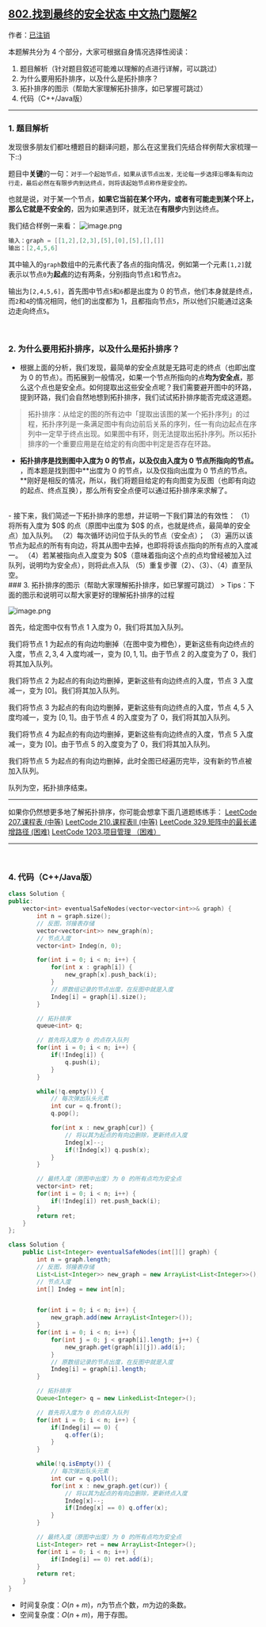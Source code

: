 ## [802.找到最终的安全状态 中文热门题解2](https://leetcode.cn/problems/find-eventual-safe-states/solutions/100000/gtalgorithm-san-ju-hua-jiao-ni-wan-zhuan-xf5o)

作者：[已注销](https://leetcode.cn/u/已注销)

本题解共分为 $4$ 个部分，大家可根据自身情况选择性阅读：
1. 题目解析（针对题目叙述可能难以理解的点进行详解，可以跳过）
2. 为什么要用拓扑排序，以及什么是拓扑排序？
3. 拓扑排序的图示（帮助大家理解拓扑排序，如已掌握可跳过）
4. 代码（C++/Java版）


---

### 1. 题目解析

发现很多朋友们都吐槽题目的翻译问题，那么在这里我们先结合样例帮大家梳理一下::)

题目中**关键**的一句：`对于一个起始节点，如果从该节点出发，无论每一步选择沿哪条有向边行走，最后必然在有限步内到达终点，则将该起始节点称作是安全的。`

也就是说，对于某一个节点，**如果它当前在某个环内，或者有可能走到某个环上，那么它就是不安全的**，因为如果遇到环，就无法在**有限步**内到达终点。

我们结合样例一来看：
![image.png](https://pic.leetcode-cn.com/1628130143-CChgHR-image.png)

```c++
输入：graph = [[1,2],[2,3],[5],[0],[5],[],[]]
输出：[2,4,5,6]
```

其中输入的`graph`数组中的元素代表了各点的指向情况，例如第一个元素`[1,2]`就表示以节点`0`为**起点**的边有两条，分别指向节点`1`和节点`2`。

输出为`[2,4,5,6]`，首先图中节点`5`和`6`都是出度为 $0$ 的节点，他们本身就是终点，而`2`和`4`的情况相同，他们的出度都为 $1$，且都指向节点`5`，所以他们只能通过这条边走向终点`5`。

<br>

### 2. 为什么要用拓扑排序，以及什么是拓扑排序？

- 根据上面的分析，我们发现，最简单的安全点就是无路可走的终点（也即出度为 $0$ 的节点）。而拓展到一般情况，如果一个节点所指向的点**均为安全点**，那么这个点也是安全点。如何提取出这些安全点呢？我们需要避开图中的环路，提到环路，我们会自然地想到拓扑排序，我们试试拓扑排序能否完成这道题。

> 拓扑排序：从给定的图的所有边中「提取出该图的某一个拓扑序列」的过程，拓扑序列是一条满足图中有向边前后关系的序列，任一有向边起点在序列中一定早于终点出现。如果图中有环，则无法提取出拓扑序列。所以拓扑排序的一个重要应用是在给定的有向图中判定是否存在环路。

- **拓扑排序是找到图中入度为 $0$ 的节点，以及仅由入度为 $0$ 节点所指向的节点。** ，而本题是找到图中**出度为 $0$ 的节点，以及仅指向出度为 $0$ 节点的节点。**刚好是相反的情况，所以，我们将题目给定的有向图变为反图（也即有向边的起点、终点互换），那么所有安全点便可以通过拓扑排序来求解了。
<br>
- 接下来，我们简述一下拓扑排序的思想，并证明一下我们算法的有效性：
（1）将所有入度为 $0$ 的点（原图中出度为 $0$ 的点，也就是终点，最简单的安全点）加入队列。
（2）每次循环访问位于队头的节点（安全点）；
（3）遍历以该节点为起点的所有有向边，将其从图中去掉，也即将将该点指向的所有点的入度减一。
（4）若某被指向点入度变为 $0$（意味着指向这个点的点均曾经被加入过队列，说明均为安全点），则将此点入队
（5）重复步骤（2）、（3）、（4）直至队空。


<br>
### 3. 拓扑排序的图示（帮助大家理解拓扑排序，如已掌握可跳过）
> Tips：下面的图示和说明可以帮大家更好的理解拓扑排序的过程

![image.png](https://pic.leetcode-cn.com/1628131413-cBxYNw-image.png)

首先，给定图中仅有节点 $1$ 入度为 $0$，我们将其加入队列。

我们将节点 $1$ 为起点的有向边均删掉（在图中变为橙色），更新这些有向边终点的入度，节点 $2,3,4$ 入度均减一，变为 $[0,1,1]$。由于节点 $2$ 的入度变为了 $0$，我们将其加入队列。

我们将节点 $2$ 为起点的有向边均删掉，更新这些有向边终点的入度，节点 $3$ 入度减一，变为 $[0]$。我们将其加入队列。

我们将节点 $3$ 为起点的有向边均删掉，更新这些有向边终点的入度，节点 $4,5$ 入度均减一，变为 $[0,1]$。由于节点 $4$ 的入度变为了 $0$，我们将其加入队列。

我们将节点 $4$ 为起点的有向边均删掉，更新这些有向边终点的入度，节点 $5$ 入度减一，变为 $[0]$。由于节点 $5$ 的入度变为了 $0$，我们将其加入队列。

我们将节点 $5$ 为起点的有向边均删掉，此时全图已经遍历完毕，没有新的节点被加入队列。

队列为空，拓扑排序结束。

---

如果你仍然想更多地了解拓扑排序，你可能会想拿下面几道题练练手：
[LeetCode 207.课程表 (中等)](https://leetcode-cn.com/problems/course-schedule/)
[LeetCode 210.课程表II (中等)](https://leetcode-cn.com/problems/course-schedule-ii/)
[LeetCode 329.矩阵中的最长递增路径 (困难)](https://leetcode-cn.com/problems/longest-increasing-path-in-a-matrix/)
[LeetCode 1203.项目管理 （困难）](https://leetcode-cn.com/problems/sort-items-by-groups-respecting-dependencies/)

---

<br>

### 4. 代码（C++/Java版）

```C++ []
class Solution {
public:
    vector<int> eventualSafeNodes(vector<vector<int>>& graph) {
        int n = graph.size();
        // 反图，邻接表存储
        vector<vector<int>> new_graph(n);
        // 节点入度
        vector<int> Indeg(n, 0);

        for(int i = 0; i < n; i++) {
            for(int x : graph[i]) {
                new_graph[x].push_back(i);
            }
            // 原数组记录的节点出度，在反图中就是入度
            Indeg[i] = graph[i].size();
        }

        // 拓扑排序
        queue<int> q;

        // 首先将入度为 0 的点存入队列
        for(int i = 0; i < n; i++) {
            if(!Indeg[i]) {
                q.push(i);
            }
        }

        while(!q.empty()) {
            // 每次弹出队头元素
            int cur = q.front();
            q.pop();

            for(int x : new_graph[cur]) {
                // 将以其为起点的有向边删除，更新终点入度
                Indeg[x]--;
                if(!Indeg[x]) q.push(x);
            }
        }

        // 最终入度（原图中出度）为 0 的所有点均为安全点
        vector<int> ret;
        for(int i = 0; i < n; i++) {
            if(!Indeg[i]) ret.push_back(i);
        }
        return ret;
    }
};
```
```Java []
class Solution {
    public List<Integer> eventualSafeNodes(int[][] graph) {
        int n = graph.length;
        // 反图，邻接表存储
        List<List<Integer>> new_graph = new ArrayList<List<Integer>>();
        // 节点入度
        int[] Indeg = new int[n];


        for(int i = 0; i < n; i++) {
            new_graph.add(new ArrayList<Integer>());
        }
        for(int i = 0; i < n; i++) {
            for(int j = 0; j < graph[i].length; j++) {
                new_graph.get(graph[i][j]).add(i);
            }
            // 原数组记录的节点出度，在反图中就是入度
            Indeg[i] = graph[i].length;
        }

        // 拓扑排序
        Queue<Integer> q = new LinkedList<Integer>();

        // 首先将入度为 0 的点存入队列
        for(int i = 0; i < n; i++) {
            if(Indeg[i] == 0) {
                q.offer(i);
            }
        }

        while(!q.isEmpty()) {
            // 每次弹出队头元素
            int cur = q.poll();
            for(int x : new_graph.get(cur)) {
                // 将以其为起点的有向边删除，更新终点入度
                Indeg[x]--;
                if(Indeg[x] == 0) q.offer(x);
            }
        }

        // 最终入度（原图中出度）为 0 的所有点均为安全点
        List<Integer> ret = new ArrayList<Integer>();
        for(int i = 0; i < n; i++) {
            if(Indeg[i] == 0) ret.add(i);
        }
        return ret;
    }
}
```

- 时间复杂度：$O(n+m)$，$n$为节点个数，$m$为边的条数。
- 空间复杂度：$O(n+m)$，用于存图。

